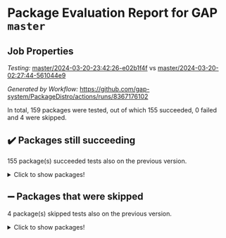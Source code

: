 # Package Evaluation Report for GAP `master`

## Job Properties

*Testing:* [master/2024-03-20-23:42:26-e02b1f4f](https://github.com/gap-system/PackageDistro/blob/data/reports/master/2024-03-20-23:42:26-e02b1f4f) vs [master/2024-03-20-02:27:44-561044e9](https://github.com/gap-system/PackageDistro/blob/data/reports/master/2024-03-20-02:27:44-561044e9)

*Generated by Workflow:* https://github.com/gap-system/PackageDistro/actions/runs/8367176102

In total, 159 packages were tested, out of which 155 succeeded, 0 failed and 4 were skipped.

## :heavy_check_mark: Packages still succeeding

155 package(s) succeeded tests also on the previous version.
<details><summary>Click to show packages!</summary>

- 4ti2interface 2023.02-04 [(success)](https://github.com/gap-system/PackageDistro/actions/runs/8367176102/job/22909221460)
- ace 5.6.2 [(success)](https://github.com/gap-system/PackageDistro/actions/runs/8367176102/job/22909221621)
- aclib 1.3.2 [(success)](https://github.com/gap-system/PackageDistro/actions/runs/8367176102/job/22909221779)
- agt 0.3.1 [(success)](https://github.com/gap-system/PackageDistro/actions/runs/8367176102/job/22909221907)
- alnuth 3.2.1 [(success)](https://github.com/gap-system/PackageDistro/actions/runs/8367176102/job/22909222027)
- anupq 3.3.0 [(success)](https://github.com/gap-system/PackageDistro/actions/runs/8367176102/job/22909222186)
- atlasrep 2.1.8 [(success)](https://github.com/gap-system/PackageDistro/actions/runs/8367176102/job/22909222337)
- autodoc 2023.06.19 [(success)](https://github.com/gap-system/PackageDistro/actions/runs/8367176102/job/22909222487)
- automata 1.15 [(success)](https://github.com/gap-system/PackageDistro/actions/runs/8367176102/job/22909222617)
- automgrp 1.3.2 [(success)](https://github.com/gap-system/PackageDistro/actions/runs/8367176102/job/22909222788)
- autpgrp 1.11 [(success)](https://github.com/gap-system/PackageDistro/actions/runs/8367176102/job/22909224603)
- cap 2024.03-03 [(success)](https://github.com/gap-system/PackageDistro/actions/runs/8367176102/job/22909224939)
- caratinterface 2.3.6 [(success)](https://github.com/gap-system/PackageDistro/actions/runs/8367176102/job/22909225234)
- cddinterface 2022.11.01 [(success)](https://github.com/gap-system/PackageDistro/actions/runs/8367176102/job/22909226880)
- circle 1.6.6 [(success)](https://github.com/gap-system/PackageDistro/actions/runs/8367176102/job/22909227215)
- classicpres 1.22 [(success)](https://github.com/gap-system/PackageDistro/actions/runs/8367176102/job/22909227639)
- cohomolo 1.6.11 [(success)](https://github.com/gap-system/PackageDistro/actions/runs/8367176102/job/22909227806)
- congruence 1.2.5 [(success)](https://github.com/gap-system/PackageDistro/actions/runs/8367176102/job/22909227987)
- corelg 1.56 [(success)](https://github.com/gap-system/PackageDistro/actions/runs/8367176102/job/22909228181)
- crime 1.6 [(success)](https://github.com/gap-system/PackageDistro/actions/runs/8367176102/job/22909228353)
- crisp 1.4.6 [(success)](https://github.com/gap-system/PackageDistro/actions/runs/8367176102/job/22909228577)
- crypting 0.10.4 [(success)](https://github.com/gap-system/PackageDistro/actions/runs/8367176102/job/22909228778)
- cryst 4.1.27 [(success)](https://github.com/gap-system/PackageDistro/actions/runs/8367176102/job/22909229001)
- crystcat 1.1.10 [(success)](https://github.com/gap-system/PackageDistro/actions/runs/8367176102/job/22909229198)
- ctbllib 1.3.9 [(success)](https://github.com/gap-system/PackageDistro/actions/runs/8367176102/job/22909229400)
- cubefree 1.19 [(success)](https://github.com/gap-system/PackageDistro/actions/runs/8367176102/job/22909229653)
- curlinterface 2.3.2 [(success)](https://github.com/gap-system/PackageDistro/actions/runs/8367176102/job/22909229835)
- cvec 2.8.1 [(success)](https://github.com/gap-system/PackageDistro/actions/runs/8367176102/job/22909230024)
- datastructures 0.3.0 [(success)](https://github.com/gap-system/PackageDistro/actions/runs/8367176102/job/22909230226)
- deepthought 1.0.6 [(success)](https://github.com/gap-system/PackageDistro/actions/runs/8367176102/job/22909230375)
- design 1.8 [(success)](https://github.com/gap-system/PackageDistro/actions/runs/8367176102/job/22909230537)
- difsets 2.3.1 [(success)](https://github.com/gap-system/PackageDistro/actions/runs/8367176102/job/22909230712)
- digraphs 1.7.1 [(success)](https://github.com/gap-system/PackageDistro/actions/runs/8367176102/job/22909230872)
- edim 1.3.8 [(success)](https://github.com/gap-system/PackageDistro/actions/runs/8367176102/job/22909231051)
- example 4.3.4 [(success)](https://github.com/gap-system/PackageDistro/actions/runs/8367176102/job/22909231201)
- examplesforhomalg 2023.10-01 [(success)](https://github.com/gap-system/PackageDistro/actions/runs/8367176102/job/22909231351)
- factint 1.6.3 [(success)](https://github.com/gap-system/PackageDistro/actions/runs/8367176102/job/22909231521)
- ferret 1.0.10 [(success)](https://github.com/gap-system/PackageDistro/actions/runs/8367176102/job/22909231690)
- fga 1.5.0 [(success)](https://github.com/gap-system/PackageDistro/actions/runs/8367176102/job/22909231831)
- fining 1.5.6 [(success)](https://github.com/gap-system/PackageDistro/actions/runs/8367176102/job/22909231989)
- float 1.0.4 [(success)](https://github.com/gap-system/PackageDistro/actions/runs/8367176102/job/22909232140)
- format 1.4.4 [(success)](https://github.com/gap-system/PackageDistro/actions/runs/8367176102/job/22909232311)
- forms 1.2.9 [(success)](https://github.com/gap-system/PackageDistro/actions/runs/8367176102/job/22909232463)
- fplsa 1.2.6 [(success)](https://github.com/gap-system/PackageDistro/actions/runs/8367176102/job/22909232628)
- fr 2.4.13 [(success)](https://github.com/gap-system/PackageDistro/actions/runs/8367176102/job/22909232793)
- francy 2.0.3 [(success)](https://github.com/gap-system/PackageDistro/actions/runs/8367176102/job/22909232956)
- fwtree 1.3 [(success)](https://github.com/gap-system/PackageDistro/actions/runs/8367176102/job/22909233138)
- gapdoc 1.6.7 [(success)](https://github.com/gap-system/PackageDistro/actions/runs/8367176102/job/22909233376)
- gauss 2023.02-04 [(success)](https://github.com/gap-system/PackageDistro/actions/runs/8367176102/job/22909233518)
- gaussforhomalg 2023.11-01 [(success)](https://github.com/gap-system/PackageDistro/actions/runs/8367176102/job/22909233674)
- gbnp 1.0.5 [(success)](https://github.com/gap-system/PackageDistro/actions/runs/8367176102/job/22909233828)
- generalizedmorphismsforcap 2024.01-01 [(success)](https://github.com/gap-system/PackageDistro/actions/runs/8367176102/job/22909234023)
- genss 1.6.8 [(success)](https://github.com/gap-system/PackageDistro/actions/runs/8367176102/job/22909234184)
- gradedmodules 2024.01-01 [(success)](https://github.com/gap-system/PackageDistro/actions/runs/8367176102/job/22909234365)
- gradedringforhomalg 2023.08-01 [(success)](https://github.com/gap-system/PackageDistro/actions/runs/8367176102/job/22909234526)
- grape 4.9.0 [(success)](https://github.com/gap-system/PackageDistro/actions/runs/8367176102/job/22909234695)
- groupoids 1.74 [(success)](https://github.com/gap-system/PackageDistro/actions/runs/8367176102/job/22909234890)
- grpconst 2.6.5 [(success)](https://github.com/gap-system/PackageDistro/actions/runs/8367176102/job/22909235096)
- guarana 0.96.3 [(success)](https://github.com/gap-system/PackageDistro/actions/runs/8367176102/job/22909235298)
- guava 3.18 [(success)](https://github.com/gap-system/PackageDistro/actions/runs/8367176102/job/22909235493)
- hap 1.62 [(success)](https://github.com/gap-system/PackageDistro/actions/runs/8367176102/job/22909235650)
- hapcryst 0.1.15 [(success)](https://github.com/gap-system/PackageDistro/actions/runs/8367176102/job/22909235850)
- hecke 1.5.3 [(success)](https://github.com/gap-system/PackageDistro/actions/runs/8367176102/job/22909236038)
- help 4.0 [(success)](https://github.com/gap-system/PackageDistro/actions/runs/8367176102/job/22909236201)
- homalg 2024.01-01 [(success)](https://github.com/gap-system/PackageDistro/actions/runs/8367176102/job/22909236356)
- homalgtocas 2023.11-01 [(success)](https://github.com/gap-system/PackageDistro/actions/runs/8367176102/job/22909236528)
- idrel 2.46 [(success)](https://github.com/gap-system/PackageDistro/actions/runs/8367176102/job/22909236677)
- images 1.3.2 [(success)](https://github.com/gap-system/PackageDistro/actions/runs/8367176102/job/22909236817)
- intpic 0.3.0 [(success)](https://github.com/gap-system/PackageDistro/actions/runs/8367176102/job/22909236975)
- io 4.8.2 [(success)](https://github.com/gap-system/PackageDistro/actions/runs/8367176102/job/22909237114)
- io_forhomalg 2023.02-04 [(success)](https://github.com/gap-system/PackageDistro/actions/runs/8367176102/job/22909237265)
- irredsol 1.4.4 [(success)](https://github.com/gap-system/PackageDistro/actions/runs/8367176102/job/22909237410)
- json 2.2.0 [(success)](https://github.com/gap-system/PackageDistro/actions/runs/8367176102/job/22909237563)
- jupyterkernel 1.5.0 [(success)](https://github.com/gap-system/PackageDistro/actions/runs/8367176102/job/22909237699)
- jupyterviz 1.5.6 [(success)](https://github.com/gap-system/PackageDistro/actions/runs/8367176102/job/22909237847)
- kan 1.37 [(success)](https://github.com/gap-system/PackageDistro/actions/runs/8367176102/job/22909238002)
- kbmag 1.5.11 [(success)](https://github.com/gap-system/PackageDistro/actions/runs/8367176102/job/22909238169)
- laguna 3.9.6 [(success)](https://github.com/gap-system/PackageDistro/actions/runs/8367176102/job/22909238289)
- liealgdb 2.2.1 [(success)](https://github.com/gap-system/PackageDistro/actions/runs/8367176102/job/22909238406)
- liepring 2.8 [(success)](https://github.com/gap-system/PackageDistro/actions/runs/8367176102/job/22909238536)
- liering 2.4.2 [(success)](https://github.com/gap-system/PackageDistro/actions/runs/8367176102/job/22909238667)
- linearalgebraforcap 2024.02-02 [(success)](https://github.com/gap-system/PackageDistro/actions/runs/8367176102/job/22909238848)
- lins 0.9 [(success)](https://github.com/gap-system/PackageDistro/actions/runs/8367176102/job/22909238998)
- localizeringforhomalg 2023.10-01 [(success)](https://github.com/gap-system/PackageDistro/actions/runs/8367176102/job/22909239174)
- loops 3.4.3 [(success)](https://github.com/gap-system/PackageDistro/actions/runs/8367176102/job/22909239392)
- lpres 1.0.3 [(success)](https://github.com/gap-system/PackageDistro/actions/runs/8367176102/job/22909239578)
- majoranaalgebras 1.5.1 [(success)](https://github.com/gap-system/PackageDistro/actions/runs/8367176102/job/22909239785)
- mapclass 1.4.6 [(success)](https://github.com/gap-system/PackageDistro/actions/runs/8367176102/job/22909239979)
- matgrp 0.70 [(success)](https://github.com/gap-system/PackageDistro/actions/runs/8367176102/job/22909240159)
- matricesforhomalg 2024.02-01 [(success)](https://github.com/gap-system/PackageDistro/actions/runs/8367176102/job/22909240351)
- modisom 2.5.4 [(success)](https://github.com/gap-system/PackageDistro/actions/runs/8367176102/job/22909240551)
- modulepresentationsforcap 2024.01-04 [(success)](https://github.com/gap-system/PackageDistro/actions/runs/8367176102/job/22909240771)
- modules 2024.01-01 [(success)](https://github.com/gap-system/PackageDistro/actions/runs/8367176102/job/22909240976)
- monoidalcategories 2024.02-04 [(success)](https://github.com/gap-system/PackageDistro/actions/runs/8367176102/job/22909241148)
- nconvex 2022.09-01 [(success)](https://github.com/gap-system/PackageDistro/actions/runs/8367176102/job/22909241345)
- nilmat 1.4.2 [(success)](https://github.com/gap-system/PackageDistro/actions/runs/8367176102/job/22909241540)
- nock 1.5 [(success)](https://github.com/gap-system/PackageDistro/actions/runs/8367176102/job/22909241742)
- normalizinterface 1.3.6 [(success)](https://github.com/gap-system/PackageDistro/actions/runs/8367176102/job/22909241943)
- nq 2.5.11 [(success)](https://github.com/gap-system/PackageDistro/actions/runs/8367176102/job/22909242136)
- numericalsgps 1.3.1 [(success)](https://github.com/gap-system/PackageDistro/actions/runs/8367176102/job/22909242293)
- openmath 11.5.3 [(success)](https://github.com/gap-system/PackageDistro/actions/runs/8367176102/job/22909242427)
- orb 4.9.0 [(success)](https://github.com/gap-system/PackageDistro/actions/runs/8367176102/job/22909242567)
- packagemanager 1.4.3 [(success)](https://github.com/gap-system/PackageDistro/actions/runs/8367176102/job/22909242716)
- patternclass 2.4.3 [(success)](https://github.com/gap-system/PackageDistro/actions/runs/8367176102/job/22909242858)
- permut 2.0.5 [(success)](https://github.com/gap-system/PackageDistro/actions/runs/8367176102/job/22909243000)
- polenta 1.3.10 [(success)](https://github.com/gap-system/PackageDistro/actions/runs/8367176102/job/22909243120)
- polymaking 0.8.7 [(success)](https://github.com/gap-system/PackageDistro/actions/runs/8367176102/job/22909243298)
- primgrp 3.4.4 [(success)](https://github.com/gap-system/PackageDistro/actions/runs/8367176102/job/22909243446)
- profiling 2.5.4 [(success)](https://github.com/gap-system/PackageDistro/actions/runs/8367176102/job/22909243588)
- qdistrnd 0.9.4 [(success)](https://github.com/gap-system/PackageDistro/actions/runs/8367176102/job/22909243760)
- qpa 1.35 [(success)](https://github.com/gap-system/PackageDistro/actions/runs/8367176102/job/22909243951)
- quagroup 1.8.4 [(success)](https://github.com/gap-system/PackageDistro/actions/runs/8367176102/job/22909244104)
- radiroot 2.9 [(success)](https://github.com/gap-system/PackageDistro/actions/runs/8367176102/job/22909244266)
- rcwa 4.7.1 [(success)](https://github.com/gap-system/PackageDistro/actions/runs/8367176102/job/22909244438)
- rds 1.8 [(success)](https://github.com/gap-system/PackageDistro/actions/runs/8367176102/job/22909244620)
- recog 1.4.2 [(success)](https://github.com/gap-system/PackageDistro/actions/runs/8367176102/job/22909244786)
- repndecomp 1.3.0 [(success)](https://github.com/gap-system/PackageDistro/actions/runs/8367176102/job/22909244961)
- repsn 3.1.2 [(success)](https://github.com/gap-system/PackageDistro/actions/runs/8367176102/job/22909245146)
- resclasses 4.7.3 [(success)](https://github.com/gap-system/PackageDistro/actions/runs/8367176102/job/22909245332)
- ringsforhomalg 2023.11-02 [(success)](https://github.com/gap-system/PackageDistro/actions/runs/8367176102/job/22909245507)
- sco 2023.08-01 [(success)](https://github.com/gap-system/PackageDistro/actions/runs/8367176102/job/22909245703)
- scscp 2.4.2 [(success)](https://github.com/gap-system/PackageDistro/actions/runs/8367176102/job/22909245896)
- semigroups 5.3.7 [(success)](https://github.com/gap-system/PackageDistro/actions/runs/8367176102/job/22909246107)
- sglppow 2.4 [(success)](https://github.com/gap-system/PackageDistro/actions/runs/8367176102/job/22909246315)
- sgpviz 0.999.5 [(success)](https://github.com/gap-system/PackageDistro/actions/runs/8367176102/job/22909246562)
- simpcomp 2.1.14 [(success)](https://github.com/gap-system/PackageDistro/actions/runs/8367176102/job/22909246740)
- singular 2023.02.09 [(success)](https://github.com/gap-system/PackageDistro/actions/runs/8367176102/job/22909246953)
- sl2reps 1.1 [(success)](https://github.com/gap-system/PackageDistro/actions/runs/8367176102/job/22909247106)
- sla 1.5.3 [(success)](https://github.com/gap-system/PackageDistro/actions/runs/8367176102/job/22909247285)
- smallgrp 1.5.3 [(success)](https://github.com/gap-system/PackageDistro/actions/runs/8367176102/job/22909247496)
- smallsemi 0.6.13 [(success)](https://github.com/gap-system/PackageDistro/actions/runs/8367176102/job/22909247659)
- sonata 2.9.6 [(success)](https://github.com/gap-system/PackageDistro/actions/runs/8367176102/job/22909247816)
- sophus 1.27 [(success)](https://github.com/gap-system/PackageDistro/actions/runs/8367176102/job/22909247990)
- sotgrps 1.2 [(success)](https://github.com/gap-system/PackageDistro/actions/runs/8367176102/job/22909248157)
- spinsym 1.5.2 [(success)](https://github.com/gap-system/PackageDistro/actions/runs/8367176102/job/22909248356)
- standardff 1.0 [(success)](https://github.com/gap-system/PackageDistro/actions/runs/8367176102/job/22909248544)
- symbcompcc 1.3.2 [(success)](https://github.com/gap-system/PackageDistro/actions/runs/8367176102/job/22909248753)
- thelma 1.3 [(success)](https://github.com/gap-system/PackageDistro/actions/runs/8367176102/job/22909248983)
- tomlib 1.2.11 [(success)](https://github.com/gap-system/PackageDistro/actions/runs/8367176102/job/22909249248)
- toolsforhomalg 2023.11-01 [(success)](https://github.com/gap-system/PackageDistro/actions/runs/8367176102/job/22909249460)
- toric 1.9.5 [(success)](https://github.com/gap-system/PackageDistro/actions/runs/8367176102/job/22909249649)
- toricvarieties 2022.07.13 [(success)](https://github.com/gap-system/PackageDistro/actions/runs/8367176102/job/22909249862)
- transgrp 3.6.5 [(success)](https://github.com/gap-system/PackageDistro/actions/runs/8367176102/job/22909250014)
- typeset 1.2.2 [(success)](https://github.com/gap-system/PackageDistro/actions/runs/8367176102/job/22909250191)
- ugaly 4.1.3 [(success)](https://github.com/gap-system/PackageDistro/actions/runs/8367176102/job/22909250332)
- unipot 1.5 [(success)](https://github.com/gap-system/PackageDistro/actions/runs/8367176102/job/22909250480)
- unitlib 4.2.0 [(success)](https://github.com/gap-system/PackageDistro/actions/runs/8367176102/job/22909250621)
- utils 0.85 [(success)](https://github.com/gap-system/PackageDistro/actions/runs/8367176102/job/22909250759)
- uuid 0.7 [(success)](https://github.com/gap-system/PackageDistro/actions/runs/8367176102/job/22909250912)
- walrus 0.9991 [(success)](https://github.com/gap-system/PackageDistro/actions/runs/8367176102/job/22909251048)
- wedderga 4.10.5 [(success)](https://github.com/gap-system/PackageDistro/actions/runs/8367176102/job/22909251179)
- xmod 2.92 [(success)](https://github.com/gap-system/PackageDistro/actions/runs/8367176102/job/22909251314)
- xmodalg 1.23 [(success)](https://github.com/gap-system/PackageDistro/actions/runs/8367176102/job/22909251454)
- yangbaxter 0.10.3 [(success)](https://github.com/gap-system/PackageDistro/actions/runs/8367176102/job/22909251576)
- zeromqinterface 0.14 [(success)](https://github.com/gap-system/PackageDistro/actions/runs/8367176102/job/22909251702)
</details>

## :heavy_minus_sign: Packages that were skipped

4 package(s) skipped tests also on the previous version.
<details><summary>Click to show packages!</summary>

- browse 1.8.21 [(skipped)](https://github.com/gap-system/PackageDistro/actions/runs/8367176102/job/22909008191)
- itc 1.5.1 [(skipped)](https://github.com/gap-system/PackageDistro/actions/runs/8367176102/job/22909008191)
- polycyclic 2.16 [(skipped)](https://github.com/gap-system/PackageDistro/actions/runs/8367176102/job/22909008191)
- xgap 4.32 [(skipped)](https://github.com/gap-system/PackageDistro/actions/runs/8367176102/job/22909008191)
</details>

